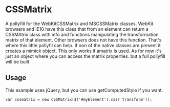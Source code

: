 CSSMatrix
=========

A pollyfill for the WebKitCSSMatrix and MSCSSMatrix classes. WebKit browsers and IE10 have this class that from an element can return a CSSMAtrix class with info and functions manipulating the transformation matrix of that element. Other browsers does not have this function. That's where this little pollyfil can help. If non of the native classes are present it creates a mimick object. This only works if amatrix is used. As for now it's just an object where you can access the matrix properties. but a full pollyfill will be built.

Usage
-----

This example uses jQuery, but you can use getComputedStyle if you want.

	var cssmatrix = new CSSMatrix($('#myElement').css('transform'));